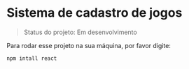 # Sistema de cadastro de jogos

> Status do projeto: Em desenvolvimento

Para rodar esse projeto na sua máquina, por favor digite:

```
npm intall react
```
